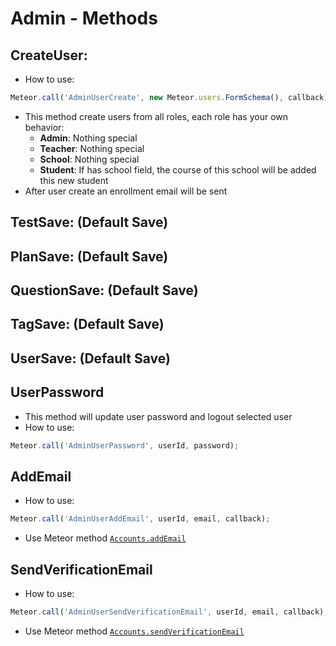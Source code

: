 # Admin - Methods

## CreateUser:
- How to use:
```js
Meteor.call('AdminUserCreate', new Meteor.users.FormSchema(), callback);
```
- This method create users from all roles, each role has your own behavior:
  - **Admin**: Nothing special
  - **Teacher**: Nothing special
  - **School**: Nothing special
  - **Student**: If has school field, the course of this school will be added this new student
- After user create an enrollment email will be sent

## TestSave: (Default Save)

## PlanSave: (Default Save)

## QuestionSave: (Default Save)

## TagSave: (Default Save)

## UserSave: (Default Save)

## UserPassword
- This method will update user password and logout selected user
- How to use:
```js
Meteor.call('AdminUserPassword', userId, password);
```

## AddEmail
- How to use:
```js
Meteor.call('AdminUserAddEmail', userId, email, callback);
```
- Use Meteor method [`Accounts.addEmail`](http://docs.meteor.com/api/passwords.html#Accounts-addEmail)

## SendVerificationEmail
- How to use:
```js
Meteor.call('AdminUserSendVerificationEmail', userId, email, callback);
```
- Use Meteor method [`Accounts.sendVerificationEmail`](http://docs.meteor.com/api/passwords.html#Accounts-sendVerificationEmail)
